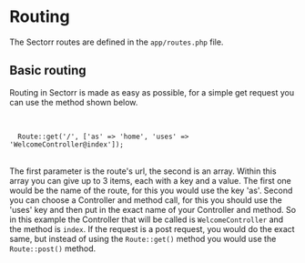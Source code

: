 <h1>Routing</h1>
<p>
  The Sectorr routes are defined in the <code class="language-php">app/routes.php</code> file.
</p>

<h2>Basic routing</h2>
<p>
  Routing in Sectorr is made as easy as possible, for a simple get request you can use the method shown below.
</p>
<br>
<code class="language-php">
  Route::get('/', ['as' => 'home', 'uses' => 'WelcomeController@index']);
</code>
<br>
<p>
  The first parameter is the route's url, the second is an array. Within this array you can give up to 3 items, each with a key and a value. The first one would be the name of the route, for this you would use the key 'as'. Second you can choose a Controller and method call, for this you should use the 'uses' key and then put in the exact name of your Controller and method. So in this example the Controller that will be called is <code class="language-php">WelcomeController</code> and the method is <code class="language-php">index</code>. If the request is a post request, you would do the exact same, but instead of using the <code class="language-php">Route::get()</code> method you would use the <code class="language-php">Route::post()</code> method.
</p>
